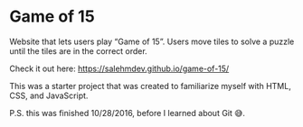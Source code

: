 # Game of 15

Website that lets users play “Game of 15”. Users move tiles to solve a puzzle until the tiles are in the correct order.

Check it out here: https://salehmdev.github.io/game-of-15/

This was a starter project that was created to familiarize myself with HTML, CSS, and JavaScript. 

P.S. this was finished 10/28/2016, before I learned about Git 😅. 
